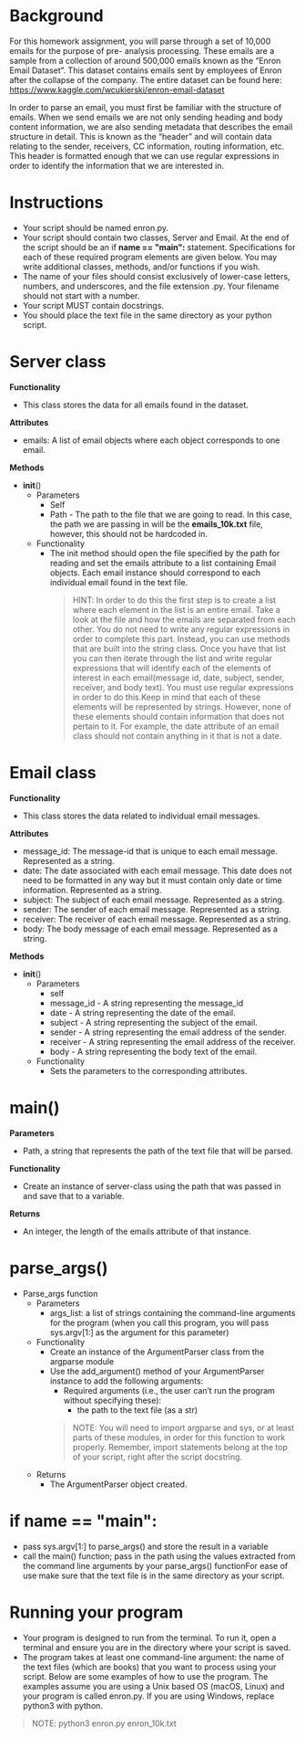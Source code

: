 # Background
For this homework assignment, you will parse through a set of 10,000 emails for the purpose of pre- analysis processing. These emails are a sample from a collection of around 500,000 emails known as the “Enron Email Dataset”. This dataset contains emails sent by employees of Enron after the collapse of the company. The entire dataset can be found here: https://www.kaggle.com/wcukierski/enron-email-dataset

In order to parse an email, you must first be familiar with the structure of emails. When we send emails we are not only sending heading and body content information, we are also sending metadata that describes the email structure in detail. This is known as the “header” and will contain data relating to the sender, receivers, CC information, routing information, etc. This header is formatted enough that we can use regular expressions in order to identify the information that we are interested in.


# Instructions
- Your script should be named enron.py.
- Your script should contain two classes, Server and Email. At the end of the script should be an if **__name__ == "__main__":** statement. Specifications for each of these required program elements are given below. You may write additional classes, methods, and/or functions if you wish.
- The name of your files should consist exclusively of lower-case letters, numbers, and underscores, and the file extension .py. Your filename should not start with a number.
- Your script MUST contain docstrings.
- You should place the text file in the same directory as your python script.

# Server class
**Functionality**
- This class stores the data for all emails found in the dataset.

**Attributes**
- emails: A list of email objects where each object corresponds to one email.

**Methods**
- __init__()
    - Parameters
        - Self
        - Path - The path to the file that we are going to read. In this case, the path we are passing in will be the __emails_10k.txt__ file, however, this should not be hardcoded in.
    - Functionality
        - The init method should open the file specified by the path for reading and set the emails attribute to a list containing Email objects. Each email instance should correspond to each individual email found in the text file.
            > HINT: In order to do this the first step is to create a list where each element in the list is an entire email. Take a look at the file and how the emails are separated from each other. You do not need to write any regular expressions in order to complete this part. Instead, you can use methods that are built into the string class. Once you have that list you can then iterate through the list and write regular expressions that will identify each of the elements of interest in each email(message id, date, subject, sender, receiver, and body text). You must use regular expressions in order to do this.Keep in mind that each of these elements will be represented by strings. However, none of these elements should contain information that does not pertain to it. For example, the date attribute of an email class should not contain anything in it that is not a date.


# Email class
**Functionality**
- This class stores the data related to individual email messages.

**Attributes**
- message_id: The message-id that is unique to each email message. Represented as a string.
- date: The date associated with each email message. This date does not need to be formatted in any way but it must contain only date or time information. Represented as a string.
- subject: The subject of each email message. Represented as a string. 
- sender: The sender of each email message. Represented as a string.
- receiver: The receiver of each email message. Represented as a string.
- body: The body message of each email message. Represented as a string.

**Methods**
- __init__()
    - Parameters
        - self
        - message_id - A string representing the message_id
        - date - A string representing the date of the email.
        - subject - A string representing the subject of the email.
        - sender - A string representing the email address of the sender.
        - receiver - A string representing the email address of the receiver.
        - body - A string representing the body text of the email.
    - Functionality
        - Sets the parameters to the corresponding attributes.

# main()
**Parameters**
- Path, a string that represents the path of the text file that will be parsed.

**Functionality**
- Create an instance of server-class using the path that was passed in and save that to a variable.

**Returns**
- An integer, the length of the emails attribute of that instance.


# parse_args()
- Parse_args function
    - Parameters
        - args_list: a list of strings containing the command-line arguments for the program (when you call this program, you will pass sys.argv[1:] as the argument for this parameter)
    - Functionality
        - Create an instance of the ArgumentParser class from the argparse module
        - Use the add_argument() method of your ArgumentParser instance to add the following arguments:
            - Required arguments (i.e., the user can’t run the program without specifying these):
                - the path to the text file (as a str)
            > NOTE: You will need to import argparse and sys, or at least parts of these modules, in order for this function to work properly. Remember, import statements belong at the top of your script, right after the script docstring.
    - Returns
        - The ArgumentParser object created.


# if __name__ == "__main__":
- pass sys.argv[1:] to parse_args() and store the result in a variable
- call the main() function; pass in the path using the values extracted from the command line arguments by your parse_args() functionFor ease of use make sure that the text file is in the same directory as your script.


# Running your program
- Your program is designed to run from the terminal. To run it, open a terminal and ensure you are in the directory where your script is saved.
- The program takes at least one command-line argument: the name of the text files (which are books) that you want to process using your script. Below are some examples of how to use the program. The examples assume you are using a Unix based OS (macOS, Linux) and your program is called enron.py. If you are using Windows, replace python3 with python.

> NOTE:  python3 enron.py enron_10k.txt
